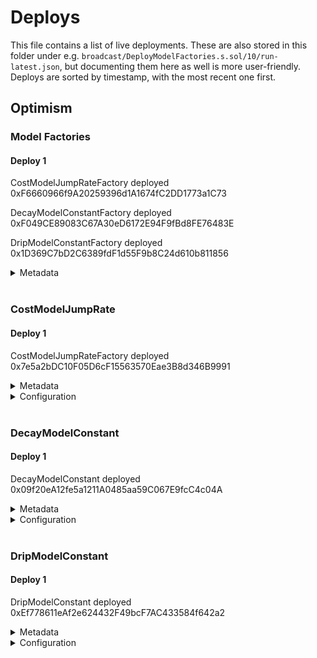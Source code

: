 # Deploys

This file contains a list of live deployments.
These are also stored in this folder under e.g. `broadcast/DeployModelFactories.s.sol/10/run-latest.json`, but documenting them here as well is more user-friendly.
Deploys are sorted by timestamp, with the most recent one first.

## Optimism

### Model Factories

#### Deploy 1

CostModelJumpRateFactory deployed 0xF6660966f9A20259396d1A1674fC2DD1773a1C73

DecayModelConstantFactory deployed 0xF049CE89083C67A30eD6172E94F9fBd8FE76483E

DripModelConstantFactory deployed 0x1D369C7bD2C6389fdF1d55F9b8C24d610b811856

<details>
  <summary>Metadata</summary>

  - Timestamp: 1662563047
  - Parsed timestamp: 2022-09-07T15:04:07.000Z
  - Commit: baa1ce2aab4b9910c0986eabae07387b1d3bfa3c
</details>
<br />

### CostModelJumpRate

#### Deploy 1

CostModelJumpRateFactory deployed 0x7e5a2bDC10F05D6cF15563570Eae3B8d346B9991

<details>
  <summary>Metadata</summary>

  - Timestamp: 1662572225
  - Parsed timestamp: 2022-09-07T17:37:05.000Z
  - Commit: 5e56fff0861d324a45c680226809fc34c764f088
</details>
<details>
  <summary>Configuration</summary>

  - factory 0xF6660966f9A20259396d1A1674fC2DD1773a1C73
  - kink 800000000000000000
  - costFactorAtZeroUtilization 0
  - costFactorAtKinkUtilization 200000000000000000
  - costFactorAtFullUtilization 500000000000000000
  - cancellationPenalty 100000000000000000
</details>
<br />

### DecayModelConstant

#### Deploy 1

DecayModelConstant deployed 0x09f20eA12fe5a1211A0485aa59C067E9fcC4c04A

<details>
  <summary>Metadata</summary>

  - Timestamp: 1662572693
  - Parsed timestamp: 2022-09-07T17:44:53.000Z
  - Commit: 5e56fff0861d324a45c680226809fc34c764f088
</details>
<details>
  <summary>Configuration</summary>

  - factory 0xF049CE89083C67A30eD6172E94F9fBd8FE76483E
  - decayRatePerSecond 9116094774
</details>
<br />

### DripModelConstant

#### Deploy 1

DripModelConstant deployed 0xEf778611eAf2e624432F49bcF7AC433584f642a2

<details>
  <summary>Metadata</summary>

  - Timestamp: 1662573097
  - Parsed timestamp: 2022-09-07T17:51:37.000Z
  - Commit: 5e56fff0861d324a45c680226809fc34c764f088
</details>
<details>
  <summary>Configuration</summary>

  - factory 0x1D369C7bD2C6389fdF1d55F9b8C24d610b811856
  - dripRatePerSecond 9116094774
</details>
<br />